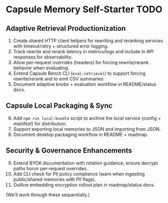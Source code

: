 # Capsule Memory Self-Starter TODO

## Adaptive Retrieval Productionization
1. Create shared HTTP client helpers for rewriting and reranking services with timeout/retry + structured error logging.
2. Track rewrite and rerank latency in metrics/logs and include in API responses for observability.
3. Allow per-request overrides (headers) for forcing rewrite/rerank behavior when evaluating.
4. Extend Capsule Bench CLI (`eval:retrieval`) to support forcing rewrite/rerank and to emit CSV summaries.
5. Document adaptive knobs + evaluation workflow in README/status docs.

## Capsule Local Packaging & Sync
6. Add `npm run local:bundle` script to archive the local service (config + manifest) for distribution.
7. Support exporting local memories to JSON and importing from JSON.
8. Document desktop packaging workflow in README + roadmap.

## Security & Governance Enhancements
9. Extend BYOK documentation with rotation guidance; ensure decrypt paths honor per-request overrides.
10. Add CLI check for PII policy compliance (warn when ingesting public/shared memories with PII flags).
11. Outline embedding encryption rollout plan in roadmap/status docs.

(We'll work through these sequentially.)

